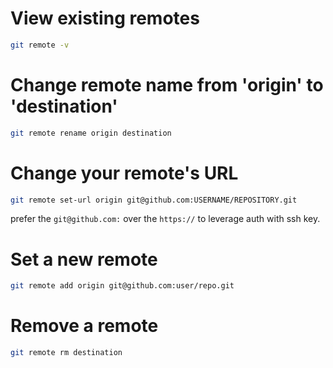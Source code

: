 


# View existing remotes

```bash
git remote -v
```

# Change remote name from 'origin' to 'destination'

```bash
git remote rename origin destination
```

# Change your remote's URL

```bash
git remote set-url origin git@github.com:USERNAME/REPOSITORY.git
```

prefer the `git@github.com:` over the `https://` to leverage auth with ssh key.


# Set a new remote

```bash
git remote add origin git@github.com:user/repo.git
```

# Remove a remote

```bash
git remote rm destination
```
